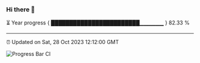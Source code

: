### Hi there 👋

⏳ Year progress { ████████████████████████▁▁▁▁▁▁ } 82.33 %

---

⏰ Updated on Sat, 28 Oct 2023 12:12:00 GMT

![Progress Bar CI](https://github.com/Shyam-Makwana/GitHub-Actions-Demo/workflows/Progress%20Bar%20CI/badge.svg)
